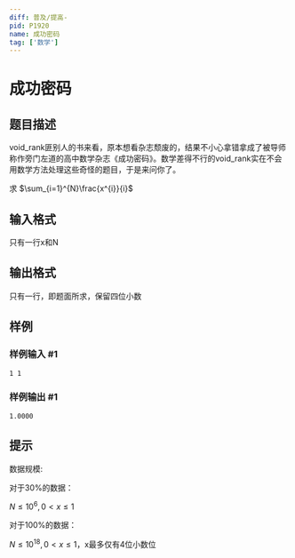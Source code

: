 ```yaml
---
diff: 普及/提高-
pid: P1920
name: 成功密码
tag: ['数学']
---
```

# 成功密码
## 题目描述

void\_rank匪别人的书来看，原本想看杂志颓废的，结果不小心拿错拿成了被导师称作旁门左道的高中数学杂志《成功密码》。数学差得不行的void\_rank实在不会用数学方法处理这些奇怪的题目，于是来问你了。

求
$\sum_{i=1}^{N}\frac{x^{i}}{i}$


## 输入格式

只有一行x和N

## 输出格式

只有一行，即题面所求，保留四位小数

## 样例

### 样例输入 #1
```
1 1
```
### 样例输出 #1
```
1.0000
```
## 提示

数据规模:

对于30%的数据：

$N\le10^{6},0<x \le 1$

对于100%的数据：

$N\le10^{18},0<x\le1$，x最多仅有4位小数位

